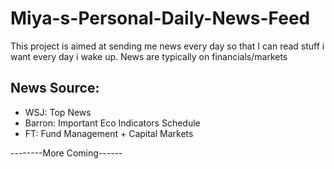 # Miya-s-Personal-Daily-News-Feed
This project is aimed at sending me news every day so that I can read stuff i want every day i wake up. News are typically on financials/markets


## News Source:

* WSJ: Top News
* Barron: Important Eco Indicators Schedule
* FT: Fund Management + Capital Markets

--------More Coming------
